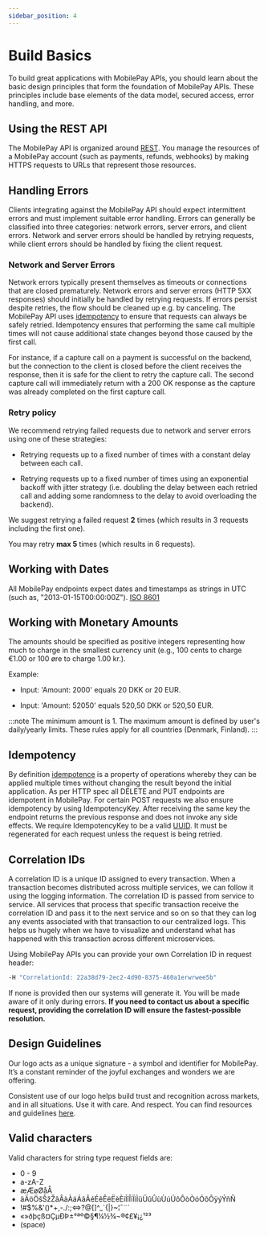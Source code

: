 ```yaml
---
sidebar_position: 4
---
```


# Build Basics

To build great applications with MobilePay APIs, you should learn about the basic design principles that form the foundation of MobilePay APIs. These principles include base elements of the data model, secured access, error handling, and more.

## Using the REST API

The MobilePay API is organized around [REST](https://en.wikipedia.org/wiki/Representational_state_transfer). You manage the resources of a MobilePay account (such as payments, refunds, webhooks) by making HTTPS requests to URLs that represent those resources.

## Handling Errors

Clients integrating against the MobilePay API should expect intermittent errors and must implement suitable error handling. Errors can generally be classified into three categories: network errors, server errors, and client errors. Network and server errors should be handled by retrying requests, while client errors should be handled by fixing the client request.

### Network and Server Errors

Network errors typically present themselves as timeouts or connections that are closed prematurely. Network errors and server errors (HTTP 5XX responses) should initially be handled by retrying requests. If errors persist despite retries, the flow should be cleaned up e.g. by canceling. The MobilePay API uses [idempotency](#idempotency) to ensure that requests can always be safely retried. Idempotency ensures that performing the same call multiple times will not cause additional state changes beyond those caused by the first call.

For instance, if a capture call on a payment is successful on the backend, but the connection to the client is closed before the client receives the response, then it is safe for the client to retry the capture call. The second capture call will immediately return with a 200 OK response as the capture was already completed on the first capture call.

### Retry policy

We recommend retrying failed requests due to network and server errors using one of these strategies:

* Retrying requests up to a fixed number of times with a constant delay between each call.

* Retrying requests up to a fixed number of times using an exponential backoff with jitter strategy (i.e. doubling the delay between each retried call and adding some randomness to the delay to avoid overloading the backend).

We suggest retrying a failed request **2** times (which results in 3 requests including the first one).

You may retry **max 5** times (which results in 6 requests).

## Working with Dates

All MobilePay endpoints expect dates and timestamps as strings in UTC (such as, "2013-01-15T00:00:00Z"). [ISO 8601](https://en.wikipedia.org/wiki/ISO_8601)

## Working with Monetary Amounts

The amounts should be specified as positive integers representing how much to charge in the smallest currency unit (e.g., 100 cents to charge €1.00 or 100 øre to charge 1.00 kr.).

Example:

* Input: 'Amount: 2000' equals 20 DKK or 20 EUR.

* Input: 'Amount: 52050' equals 520,50 DKK or 520,50 EUR.

:::note
The minimum amount is 1. The maximum amount is defined by user's daily/yearly limits. These rules apply for all countries (Denmark, Finland).
:::

## Idempotency

By definition [idempotence](https://en.wikipedia.org/wiki/Idempotence) is a property of operations whereby they can be applied multiple times without changing the result beyond the initial application. As per HTTP spec all DELETE and PUT endpoints are idempotent in MobilePay. For certain POST requests we also ensure idempotency by using IdempotencyKey. After receiving the same key the endpoint returns the previous response and does not invoke any side effects. We require IdempotencyKey to be a valid [UUID](https://en.wikipedia.org/wiki/Universally_unique_identifier). It must be regenerated for each request unless the request is being retried.

## Correlation IDs

A correlation ID is a unique ID assigned to every transaction. When a transaction becomes distributed across multiple services, we can follow it using the logging information. The correlation ID is passed from service to service. All services that process that specific transaction receive the correlation ID and pass it to the next service and so on so that they can log any events associated with that transaction to our centralized logs. This helps us hugely when we have to visualize and understand what has happened with this transaction across different microservices.

Using MobilePay APIs you can provide your own Correlation ID in request header:

```bash
-H "CorrelationId: 22a38d79-2ec2-4d90-8375-460a1erwrwee5b"
```

If none is provided then our systems will generate it. You will be made aware of it only during errors.
**If you need to contact us about a specific request, providing the correlation ID will ensure the fastest-possible resolution.**

## Design Guidelines

Our logo acts as a unique signature - a symbol and identifier for MobilePay. It’s a constant reminder of the joyful exchanges and wonders we are offering.

Consistent use of our logo helps build trust and recognition across markets, and in all situations. Use it with care. And respect.
You can find resources and guidelines [here](https://developer.mobilepay.dk/design).

## Valid characters

Valid characters for string type request fields are:

* 0 - 9
* a-zA-Z
* æÆøØåÅ
* äÄöÖšŠžŽâÂàÀáÁãÃéÉêÊëËèÈíÍîÎïÏìÌüÜûÛùÙúÚôÔòÒóÓõÕÿýÝñÑ
* !#$%&'()*+,-./:;<=>?@[]^_`{|}~¦¯¨´
* «»ðþçß¤ÇµÐÞ±°ªº©§¶¼½¾¬®¢£¥¡¿¹²³
* (space)
